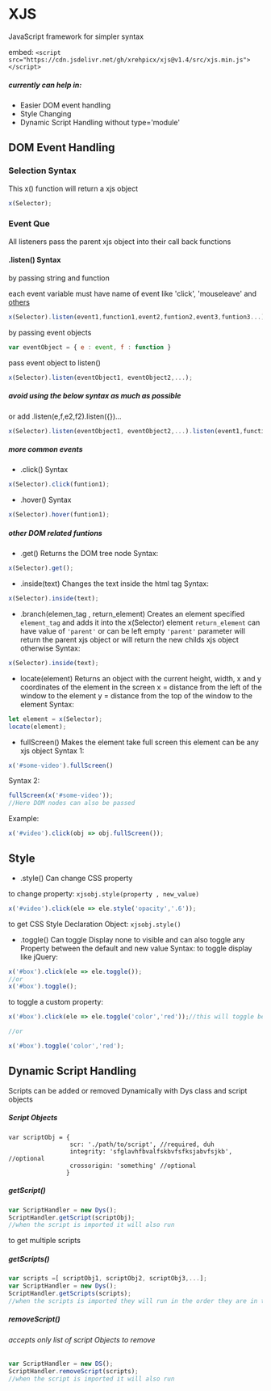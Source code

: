 # XJS
JavaScript framework for simpler syntax

embed: `<script src="https://cdn.jsdelivr.net/gh/xrehpicx/xjs@v1.4/src/xjs.min.js"></script>`

##### currently can help in:
  * Easier DOM event handling
  * Style Changing
  * Dynamic Script Handling without type='module'


## DOM Event Handling

  ### Selection Syntax
  This x() function will return a xjs object
  ```javascript
  x(Selector);
  ```
  ### Event Que
  All listeners pass the parent xjs object into their call back functions

  #### .listen() Syntax
  by passing string and function

  each event variable must have name of event like 'click', 'mouseleave' and [others](https://developer.mozilla.org/en-US/docs/Web/Events)

  ```javascript
  x(Selector).listen(event1,function1,event2,funtion2,event3,funtion3...);
  ```
  by passing event objects
  ```javascript
  var eventObject = { e : event, f : function }
  ```
  pass event object to listen()
  ```javascript
  x(Selector).listen(eventObject1, eventObject2,...);
  ```

  ##### avoid using the below syntax as much as possible

  or add .listen(e,f,e2,f2).listen({})...
  ```javascript
  x(Selector).listen(eventObject1, eventObject2,...).listen(event1,function1,event2,funtion2...);
  ```

  ##### more common events

  * .click() Syntax
  ```javascript
  x(Selector).click(funtion1);
  ```
  * .hover() Syntax
  ```javascript
  x(Selector).hover(funtion1);
  ```
  ##### other DOM related funtions
  
  * .get() 
  Returns the DOM tree node
  Syntax:
  ```javascript
  x(Selector).get();
  ```
  
  * .inside(text)
  Changes the text inside the html tag
  Syntax:
  ```javascript
  x(Selector).inside(text);
  ```
  
  * .branch(elemen_tag , return_element)
  Creates an element specified `element_tag` and adds it into the x(Selector) element
  `return_element` can have value of `'parent'` or can be left empty
  `'parent'` parameter will return the parent xjs object or will return the new childs xjs object otherwise
  Syntax:
  ```javascript
  x(Selector).inside(text);
  ```
  
  * locate(element)
  Returns an object with the current height, width, x and y coordinates of the element in the screen
  x = distance from the left of the window to the element
  y = distance from the top of the window to the element
  Syntax:
  ```javascript
  let element = x(Selector);
  locate(element);
  ```
  * fullScreen()
  Makes the element take full screen
  this element can be any xjs object
  Syntax 1:
  ```javascript
  x('#some-video').fullScreen()
  ```
  Syntax 2:
  ```javascript
  fullScreen(x('#some-video'));
  //Here DOM nodes can also be passed
  ```
  
  Example:
  ```javascript
  x('#video').click(obj => obj.fullScreen());
  ```
  
## Style
  
  * .style()
  Can change CSS property
  
  to change property: `xjsobj.style(property , new_value)`
  ```javascript
  x('#video').click(ele => ele.style('opacity','.6'));
  ```
  to get CSS Style Declaration Object: `xjsobj.style()`
  
  
  * .toggle()
  Can toggle Display none to visible and can also toggle any Property between the default and new value
  Syntax:
  to toggle display like jQuery:
  ```javascript
  x('#box').click(ele => ele.toggle());
  //or
  x('#box').toggle();
  ```
  to toggle a custom property:
  ```javascript
  x('#box').click(ele => ele.toggle('color','red'));//this will toggle between red and the css defined color everytime u click on it
  
  //or
  
  x('#box').toggle('color','red');
  ```
  

## Dynamic Script Handling
  Scripts can be added or removed Dynamically with Dys class and script objects
  
  ##### Script Objects

    var scriptObj = { 
                     scr: './path/to/script', //required, duh
                     integrity: 'sfglavhfbvalfskbvfsfksjabvfsjkb', //optional
                     crossorigin: 'something' //optional
                    }
                    
  ##### getScript()  
  ```javascript
  var ScriptHandler = new Dys();
  ScriptHandler.getScript(scriptObj);
  //when the script is imported it will also run
  ```
  to get multiple scripts
  ##### getScripts()  
  ```javascript
  var scripts =[ scriptObj1, scriptObj2, scriptObj3,...];
  var ScriptHandler = new Dys();
  ScriptHandler.getScripts(scripts);
  //when the scripts is imported they will run in the order they are in the scripts list
  ```
  ##### removeScript()  
  ###### accepts only list of script Objects to remove
  ```javascript
  var ScriptHandler = new DS();
  ScriptHandler.removeScript(scripts);
  //when the script is imported it will also run
  ```
  
  
  
